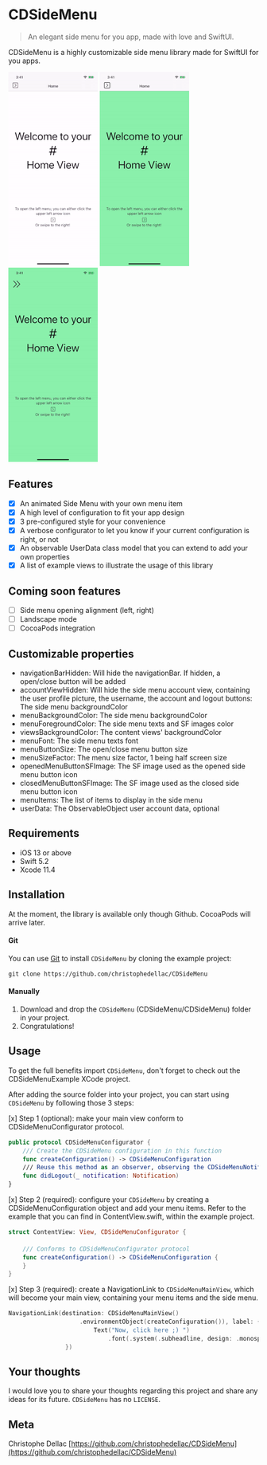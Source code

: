 # CDSideMenu
> An elegant side menu for you app, made with love and SwiftUI.

CDSideMenu is a highly customizable side menu library made for SwiftUI for you apps. 

![](demo_basic.gif) ![](demo_favorite.gif) ![](demo_custom.gif)

## Features

- [x] An animated Side Menu with your own menu item
- [x] A high level of configuration to fit your app design
- [x] 3 pre-configured style for your convenience
- [x] A verbose configurator to let you know if your current configuration is right, or not
- [x] An observable UserData class model that you can extend to add your own properties
- [x] A list of example views to illustrate the usage of this library

## Coming soon features

- [ ] Side menu opening alignment (left, right)
- [ ] Landscape mode
- [ ] CocoaPods integration

## Customizable properties

- navigationBarHidden: Will hide the navigationBar. If hidden, a open/close button will be added
- accountViewHidden: Will hide the side menu account view, containing the user profile picture, the username, the account and logout buttons: The side menu backgroundColor
- menuBackgroundColor: The side menu backgroundColor
- menuForegroundColor: The side menu texts and SF images color
- viewsBackgroundColor: The content views' backgroundColor
- menuFont: The side menu texts font
- menuButtonSize: The open/close menu button size
- menuSizeFactor: The menu size factor, 1 being half screen size
- openedMenuButtonSFImage: The SF image used as the opened side menu button icon
- closedMenuButtonSFImage: The SF image used as the closed side menu button icon
- menuItems: The list of items to display in the side menu
- userData: The ObservableObject user account data, optional

## Requirements

- iOS 13 or above
- Swift 5.2
- Xcode 11.4

## Installation

At the moment, the library is available only though Github. CocoaPods will arrive later.

#### Git

You can use [Git](https://git-scm.com/) to install `CDSideMenu` by cloning the example project:

```git
git clone https://github.com/christophedellac/CDSideMenu
```

#### Manually

1. Download and drop the `CDSideMenu` (CDSideMenu/CDSideMenu) folder in your project.  
2. Congratulations!  

## Usage

To get the full benefits import `CDSideMenu`, don't forget to check out the CDSideMenuExample XCode project. 

After adding the source folder into your project, you can start using `CDSideMenu` by following those 3 steps:

[x] Step 1 (optional): make your main view conform to CDSideMenuConfigurator protocol. 
``` swift
public protocol CDSideMenuConfigurator {
    /// Create the CDSideMenu configuration in this function
    func createConfiguration() -> CDSideMenuConfiguration
    /// Reuse this method as an observer, observing the CDSideMenuNotification.logout.rawValue notification name
    func didLogout(_ notification: Notification)
}
```
[x] Step 2 (required): configure your `CDSideMenu` by creating a CDSideMenuConfiguration object and add your menu items. Refer to the example that you can find in ContentView.swift, within the example project. 
``` swift
struct ContentView: View, CDSideMenuConfigurator {
    
    /// Conforms to CDSideMenuConfigurator protocol
    func createConfiguration() -> CDSideMenuConfiguration { 
    }
}
```

[x] Step 3 (required): create a NavigationLink to `CDSideMenuMainView`, which will become your main view, containing your menu items and the side menu.

``` swift
NavigationLink(destination: CDSideMenuMainView()
                    .environmentObject(createConfiguration()), label: {
                        Text("Now, click here ;) ")
                            .font(.system(.subheadline, design: .monospaced))
                })
```

## Your thoughts

I would love you to share your thoughts regarding this project and share any ideas for its future.  `CDSideMenu` has no ``LICENSE``.

## Meta

Christophe Dellac
[https://github.com/christophedellac/CDSideMenu](https://github.com/christophedellac/CDSideMenu)
